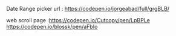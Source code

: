 Date Range picker url : https://codepen.io/jorgeabad/full/grgBLB/

web  scroll page :https://codepen.io/Cutcopy/pen/LpBPLe  https://codepen.io/blossk/pen/aFbIo
